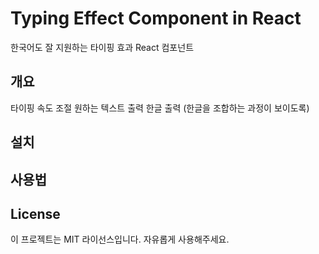 # Typing Effect Component in React

한국어도 잘 지원하는 타이핑 효과 React 컴포넌트

## 개요

타이핑 속도 조절
원하는 텍스트 출력
한글 출력 (한글을 조합하는 과정이 보이도록)

## 설치

## 사용법

## License

이 프로젝트는 MIT 라이선스입니다. 자유롭게 사용해주세요.
